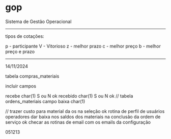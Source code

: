 # gop
Sistema de Gestão Operacional

--------------------------------------

tipos de cotações:

p - participante
V - Vitorioso
z - melhor prazo
c - melhor preço
b - melhor preço e prazo

---------------------------------------


14/11/2024

tabela compras_materiais

incluir campos

recebe char(1) S ou N  ok
recebido char(1) S ou N  ok
// tabela ordens_materiais
campo baixa char(1)

// 
trazer custo para material da os na seleção ok
rotina de perfil de usuários operadores
dar baixa nos saldos dos materiais na conclusão da ordem de serviço ok
checar as rotinas de email com os emails da configuração


051213